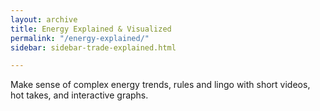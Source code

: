 ```yaml
---
layout: archive
title: Energy Explained & Visualized
permalink: "/energy-explained/"
sidebar: sidebar-trade-explained.html

---
```

Make sense of complex energy trends, rules and lingo with short videos, hot takes, and interactive graphs.